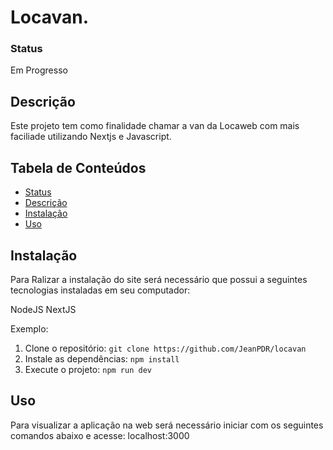 # Locavan. 

### Status 
<p>Em Progresso</p>

## Descrição
Este projeto tem como finalidade chamar a van da Locaweb com mais faciliade utilizando Nextjs e Javascript.

## Tabela de Conteúdos
- [Status](#status)
- [Descrição](#descrição)
- [Instalação](#instalação)
- [Uso](#uso)

## Instalação

Para Ralizar a instalação do site será necessário que possui a seguintes tecnologias instaladas em seu computador:

NodeJS
NextJS

Exemplo:

1. Clone o repositório: `git clone https://github.com/JeanPDR/locavan`
2. Instale as dependências: `npm install`
3. Execute o projeto: `npm run dev`

## Uso

Para visualizar a aplicação na web será necessário iniciar com os seguintes comandos abaixo e acesse: localhost:3000
